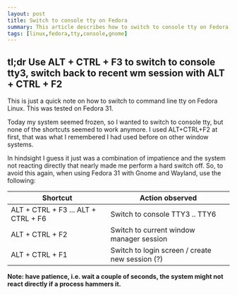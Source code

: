 ```yaml
---
layout: post
title: Switch to console tty on Fedora 
summary: This article describes how to switch to console tty on Fedora Linux as the "normal" shortcuts don't seem to work 
tags: [linux,fedora,tty,console,gnome]
---
```


tl;dr Use ALT + CTRL + F3 to switch to console tty3, switch back to recent wm session with ALT + CTRL + F2
---

This is just a quick note on how to switch to command line tty on Fedora Linux. This was tested on Fedora 31.

Today my system seemed frozen, so I wanted to switch to console tty, but none of the shortcuts seemed to work anymore. I used ALT+CTRL+F2 at first, that was what I remembered I had used before on other window systems.

In hindsight I guess it just was a combination of impatience and the system not reacting directly that nearly made me perform a hard switch off. So, to avoid this again, when using Fedora 31 with Gnome and Wayland, use the following:

Shortcut | Action observed
--- | ---
ALT + CTRL + F3 ... ALT + CTRL + F6 | Switch to console TTY3 .. TTY6
ALT + CTRL + F2 | Switch to current window manager session
ALT + CTRL + F1 | Switch to login screen / create new session (?)

**Note: have patience, i.e. wait a couple of seconds, the system might not react directly if a process hammers it.**
